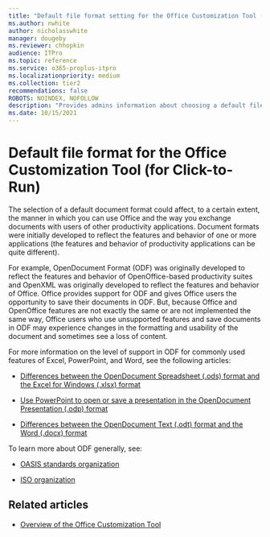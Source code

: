 ```yaml
---
title: "Default file format setting for the Office Customization Tool (for Click-to-Run)"
ms.author: nwhite
author: nicholasswhite
manager: dougeby
ms.reviewer: chhopkin
audience: ITPro
ms.topic: reference
ms.service: o365-proplus-itpro
ms.localizationpriority: medium
ms.collection: tier2
recommendations: false
ROBOTS: NOINDEX, NOFOLLOW
description: "Provides admins information about choosing a default file format when using the Office Customization Tool."
ms.date: 10/15/2021
---
```


# Default file format for the Office Customization Tool (for Click-to-Run)

The selection of a default document format could affect, to a certain extent, the manner in which you can use Office and the way you exchange documents with users of other productivity applications. Document formats were initially developed to reflect the features and behavior of one or more applications (the features and behavior of productivity applications can be quite different).

For example, OpenDocument Format (ODF) was originally developed to reflect the features and behavior of OpenOffice-based productivity suites and OpenXML was originally developed to reflect the features and behavior of Office. Office provides support for ODF and gives Office users the opportunity to save their documents in ODF. But, because Office and OpenOffice features are not exactly the same or are not implemented the same way, Office users who use unsupported features and save documents in ODF may experience changes in the formatting and usability of the document and sometimes see a loss of content.
  
For more information on the level of support in ODF for commonly used features of Excel, PowerPoint, and Word, see the following articles:
  
- [Differences between the OpenDocument Spreadsheet (.ods) format and the Excel for Windows (.xlsx) format](https://support.microsoft.com/office/3db958c8-e0ac-49a5-9965-2c2f8afbd960)

- [Use PowerPoint to open or save a presentation in the OpenDocument Presentation (.odp) format](https://support.microsoft.com/office/94805e84-1b09-4c98-a8b5-0da2a52242a0)

- [Differences between the OpenDocument Text (.odt) format and the Word (.docx) format](https://support.microsoft.com/office/d9d51a92-56d1-4794-8b68-5efb57aebfdc)

To learn more about ODF generally, see:
  
- [OASIS standards organization](https://www.oasis-open.org/committees/tc_home.php?wg_abbrev=office)

- [ISO organization](https://www.iso.org/standard/45245.html)

## Related articles
- [Overview of the Office Customization Tool](overview-office-customization-tool.md)

